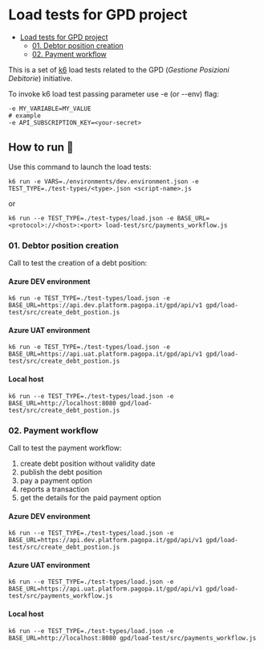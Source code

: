 # Load tests for GPD project

- [Load tests for GPD project](#load-tests-for-gpd-project)
  - [01. Debtor position creation](#01-debtor-position-creation)
  - [02. Payment workflow](#02-payment-workflow)

This is a set of [k6](https://k6.io) load tests related to the GPD (_Gestione Posizioni Debitorie_) initiative.

To invoke k6 load test passing parameter use -e (or --env) flag:

```
-e MY_VARIABLE=MY_VALUE
# example
-e API_SUBSCRIPTION_KEY=<your-secret>
```

## How to run 🚀

Use this command to launch the load tests:

```
k6 run -e VARS=./environments/dev.environment.json -e TEST_TYPE=./test-types/<type>.json <script-name>.js
```
or
```
k6 run --e TEST_TYPE=./test-types/load.json -e BASE_URL=<protocol>://<host>:<port> load-test/src/payments_workflow.js
```

### 01. Debtor position creation

Call to test the creation of a debt position:

#### Azure DEV environment
```
k6 run -e TEST_TYPE=./test-types/load.json -e BASE_URL=https://api.dev.platform.pagopa.it/gpd/api/v1 gpd/load-test/src/create_debt_postion.js
```

#### Azure UAT environment
```
k6 run -e TEST_TYPE=./test-types/load.json -e BASE_URL=https://api.uat.platform.pagopa.it/gpd/api/v1 gpd/load-test/src/create_debt_postion.js
```

#### Local host
```
k6 run --e TEST_TYPE=./test-types/load.json -e BASE_URL=http://localhost:8080 gpd/load-test/src/create_debt_postion.js
```


### 02. Payment workflow

Call to test the payment workflow:
1. create debt position without validity date
2. publish the debt position
3. pay a payment option
4. reports a transaction
5. get the details for the paid payment option

#### Azure DEV environment
```
k6 run --e TEST_TYPE=./test-types/load.json -e BASE_URL=https://api.dev.platform.pagopa.it/gpd/api/v1 gpd/load-test/src/create_debt_postion.js
```

#### Azure UAT environment
```
k6 run --e TEST_TYPE=./test-types/load.json -e BASE_URL=https://api.uat.platform.pagopa.it/gpd/api/v1 gpd/load-test/src/payments_workflow.js
```

#### Local host
```
k6 run --e TEST_TYPE=./test-types/load.json -e BASE_URL=http://localhost:8080 gpd/load-test/src/payments_workflow.js
```